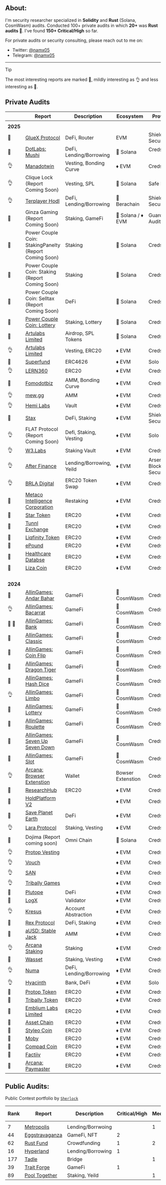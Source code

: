 ## About:

I'm security researcher specialized in **Solidity** and **Rust** (Solana, CosmWasm) audits. Conducted 100+ private audits in which **20+** was **Rust audits 🦀**. I've found **150+ Critical/High** so far.

For private audits or security consulting, please reach out to me on:

- Twitter: [@namx05](https://x.com/namx05)
- Telegram: [@namx05](https://t.me/namx05)

---

> [!TIP]
> The most interesting reports are marked 💎,
> mildly interesting as 👌 and
> less interesting as 📰. <br>

## Private Audits

|             | Report                                                                                                     | Description              | Ecosystem         | Provider                                                |
| ----------- | ---------------------------------------------------------------------------------------------------------- | ------------------------ | ----------------- | ------------------------------------------------------- |
|             |
| <b>2025</b> |
| 💎          | [GlueX Protocol](audit-reports/pdf/GlueX-V2-Security-Review.pdf)                                           | DeFi, Router             | EVM               | Shieldify Security                                      |
| 💎          | [DotLabs: Mushi](audit-reports/pdf/Mushi_V2_0_Final_Audit_Report.pdf)                                      | DeFi, Lending/Borrowing  | 🦀 Solana         | Credshields <img src="icons/cs.ico" width=15 height=15> |
| 👌          | [Manadotwin](audit-reports/pdf/Manadotwin_Audit_Final_Report.pdf)                                          | Vesting, Bonding Curve   | ♦ EVM             | Credshields                                             |
| 👌          | Clique Lock (Report Coming Soon)                                                                           | Vesting, SPL             | 🦀 Solana         | Safe Edge                                               |
| 👌          | [Terplayer Hodl](audit-reports/pdf/Terplayer-Hodl-Security-Review.pdf)                                     | DeFi, Lending/Borrowing  | 🐻 Berachain      | Shieldify Security                                      |
| 💎          | Ginza Gaming (Report Coming Soon)                                                                          | Staking, GameFi          | 🦀 Solana / ♦ EVM | Guardian Audits                                         |
| 💎          | Power Couple Coin: StakingPanelty (Report Coming Soon)                                                     | Staking                  | 🦀 Solana         | Credshields                                             |
| 💎          | Power Couple Coin: Staking (Report Coming Soon)                                                            | Staking                  | 🦀 Solana         | Credshields                                             |
| 💎          | Power Couple Coin: Selltax (Report Coming Soon)                                                            | DeFi                     | 🦀 Solana         | Credshields                                             |
| 💎          | [Power Couple Coin: Lottery](audit-reports/pdf/Lottery_Contracts_Final_Audit_Report.pdf)                   | Staking, Lottery         | 🦀 Solana         | Credshields                                             |
| 💎          | [Artulabs Limited](audit-reports/pdf/Artu_Rust_Final_Audit_Report.pdf)                                     | Airdrop, SPL Tokens      | 🦀 Solana         | Credshields                                             |
| 👌          | [Artulabs Limited](audit-reports/pdf/Artu_Solidity_Final_Audit_Report.pdf)                                 | Vesting, ERC20           | ♦ EVM             | Credshields                                             |
| 📰          | [Superfund](audit-reports/pdf/Superfund_Audit_Final_Report.pdf)                                            | ERC4626                  | ♦ EVM             | Solo                                                    |
| 👌          | [LERN360](audit-reports/pdf/LERNToken_Final_Audit_Report.pdf)                                              | ERC20                    | ♦ EVM             | Credshields                                             |
| 💎          | [Fomodotbiz](audit-reports/pdf/Fomodotbiz_Final_Audit_Report.pdf)                                          | AMM, Bonding Curve       | ♦ EVM             | Credshields                                             |
| 👌          | [mew.gg](audit-reports/pdf/mew.gg_Contracts_Final_Audit_Report.pdf)                                        | AMM                      | ♦ EVM             | Credshields                                             |
| 👌          | [Hemi Labs](audit-reports/pdf/Hemi_Labs_Final_Audit_Report.pdf)                                            | Vault                    | ♦ EVM             | Credshields                                             |
| 📰          | [Stax](audit-reports/md/Stax-Security-Review.md)                                                           | DeFi, Staking            | ♦ EVM             | Shieldify Security                                      |
| 👌          | FLAT Protocol (Report Coming Soon)                                                                         | Defi, Staking, Vesting   | ♦ EVM             | Solo                                                    |
| 👌          | [W3.Labs](audit-reports/pdf/W3.labs_Final_Audit_Report.pdf)                                                | Staking Vault            | ♦ EVM             | Credshields                                             |
| 👌          | [After Finance](audit-reports/pdf/After-Finance-Report.pdf)                                                | Lending/Borrowing, Yeild | ♦ EVM             | Arsen Blockchain Security                               |
| 👌          | [BRLA Digital](audit-reports/pdf/BRLA_Final_Audit_Report.pdf)                                              | ERC20 Token Swap         | ♦ EVM             | Credshields                                             |
| 💎          | [Metaco Intelligence Corporation](audit-reports/pdf/Zoth_Final_Audit_Report.pdf)                           | Restaking                | ♦ EVM             | Credshields                                             |
| 📰          | [Star Token](audit-reports/pdf/Star_FSTR_Token_Final_Audit_Report.pdf)                                     | ERC20                    | ♦ EVM             | Credshields                                             |
| 📰          | [Tunnl Exchange](audit-reports/pdf/TUNToken_Final_Audit_Report.pdf)                                        | ERC20                    | ♦ EVM             | Credshields                                             |
| 📰          | [Liqfinity Token](audit-reports/pdf/Liqfinity_Token_Final_Audit_Report.pdf)                                | ERC20                    | ♦ EVM             | Credshields                                             |
| 📰          | [ePound](audit-reports/pdf/ePound_Final_Audit_Report.pdf)                                                  | ERC20                    | ♦ EVM             | Credshields                                             |
| 📰          | [Healthcare Databse](audit-reports/pdf/HealthCareDatabase_Final_Audit_Report.pdf)                          | ERC20                    | ♦ EVM             | Credshields                                             |
| 📰          | [Liza Coin](audit-reports/pdf/Liza_Coin_Final_Audit_Report.pdf)                                            | ERC20                    | ♦ EVM             | Credshields                                             |
| <br>        |
| <b>2024</b> |
| 📰          | [AllinGames: Andar Bahar](audit-reports/pdf/AllInGames_Andar_Bahar_Final_Audit_Report.pdf)                 | GameFi                   | 🦀 CosmWasm       | Credshields                                             |
| 👌          | [AllinGames: Bacarrat](audit-reports/pdf/AllInGames_Baccarat_Final_Audit_Report.pdf)                       | GameFi                   | 🦀 CosmWasm       | Credshields                                             |
| 💎 💎       | [AllinGames: Bank](audit-reports/pdf/AllInGames_Bank_Final_Audit_Report.pdf)                               | GameFi                   | 🦀 CosmWasm       | Credshields                                             |
| 💎          | [AllinGames: Classic](audit-reports/pdf/AllInGames_Classic_Dice_Final_Audit_Report.pdf)                    | GameFi                   | 🦀 CosmWasm       | Credshields                                             |
| 💎          | [AllinGames: Coin Flip](audit-reports/pdf/AllInGames_Coin_Flip_Final_Audit_Report.pdf)                     | GameFi                   | 🦀 CosmWasm       | Credshields                                             |
| 📰          | [AllinGames: Dragon Tiger](audit-reports/pdf/AllInGames_Dragon_Tiger_Final_Audit_Report.pdf)               | GameFi                   | 🦀 CosmWasm       | Credshields                                             |
| 💎          | [AllinGames: Hash Dice](audit-reports/pdf/AllInGames_Hash_Dice_Final_Audit_Report.pdf)                     | GameFi                   | 🦀 CosmWasm       | Credshields                                             |
| 👌          | [AllinGames: Limbo](audit-reports/pdf/AllInGames_Limbo_Final_Audit_Report.pdf)                             | GameFi                   | 🦀 CosmWasm       | Credshields                                             |
| 💎          | [AllinGames: Lottery](audit-reports/pdf/AllInGames_Lottery_Final_Audit_Report.pdf)                         | GameFi                   | 🦀 CosmWasm       | Credshields                                             |
| 📰          | [AllinGames: Roulette](audit-reports/pdf/AllInGames_Roulette_Final_Audit_Report.pdf)                       | GameFi                   | 🦀 CosmWasm       | Credshields                                             |
| 📰          | [AllinGames: Seven Up Seven Down](audit-reports/pdf/AllInGames_Seven_Up_Seven_Down_Final_Audit_Report.pdf) | GameFi                   | 🦀 CosmWasm       | Credshields                                             |
| 📰          | [AllinGames: Slot](audit-reports/pdf/AllInGames_Slots_Final_Audit_Report.pdf)                              | GameFi                   | 🦀 CosmWasm       | Credshields                                             |
| 👌          | [Arcana: Browser Extenstion](audit-reports/pdf/Arcana_Wallet_Final_Audit_Report.pdf)                       | Wallet                   | Bowser Extenstion | Credshields                                             |
| 📰          | [ResearchHub](audit-reports/pdf/ResearchHub_SmartContract_Final_Audit_Report.pdf)                          | ERC20                    | ♦ EVM             | Credshields                                             |
| 📰          | [HoldPlatform V2](audit-reports/pdf/HoldPlatform_Final_Audit_Report.pdf)                                   |                          | ♦ EVM             | Credshields                                             |
| 💎          | [Save Planet Earth](audit-reports/pdf/SPE_Smart_Contract_Final_Audit_Report.pdf)                           | DeFi                     | ♦ EVM             | Credshields                                             |
| 👌          | [Lara Protocol](audit-reports/pdf/Lara_Liquid_Staking_Final_Audit_Report.pdf)                              | Staking, Vesting         | ♦ EVM             | Credshields                                             |
| 💎          | Dojima (Report coming soon)                                                                                | Omni Chain               | 🦀 Solana         | Credshields                                             |
| 👌          | [Protop Vesting](audit-reports/pdf/Protop_Vesting_Contracts_Final_Report.pdf)                              |                          | ♦ EVM             | Credshields                                             |
| 👌          | [Vouch](audit-reports/pdf/Vouch_Contract_Final_Audit_Report.pdf)                                           |                          | ♦ EVM             | Credshields                                             |
| 👌          | [SAN](audit-reports/pdf/SAN_Final_Report.pdf)                                                              |                          | ♦ EVM             | Credshields                                             |
| 👌          | [Tribally Games](audit-reports/pdf/Tribally_Games_Final_Report.pdf)                                        |                          | ♦ EVM             | Credshields                                             |
| 💎          | [Plutope](audit-reports/pdf/Plutope_Final_Audit_Report.pdf)                                                | DeFi                     | ♦ EVM             | Credshields                                             |
| 💎          | [LogX](audit-reports/pdf/LogX_Token_Final_Report.pdf)                                                      | Validator                | ♦ EVM             | Credshields                                             |
| 👌          | [Kresus](audit-reports/pdf/Kresus_Final_Audit_Report.pdf)                                                  | Account Abstraction      | ♦ EVM             | Credshields                                             |
| 💎          | [Rex Protocol](audit-reports/pdf/Rex_Exchange_Final_Audit_Report.pdf)                                      | DeFi, Staking            | ♦ EVM             | Credshields                                             |
| 💎          | [aUSD: Stable Jack](audit-reports/pdf/aUSD_SC_Final_Audit_Report.pdf)                                      | AMM                      | ♦ EVM             | Credshields                                             |
| 👌          | [Arcana Staking](audit-reports/pdf/Arcana_Staking_Contract_Final_Audit_Report.pdf)                         | Staking                  | ♦ EVM             | Credshields                                             |
| 💎          | [Wasset](audit-reports/pdf/Wasset_Final_Audit_Report.pdf)                                                  | Staking, Vesting         | ♦ EVM             | Credshields                                             |
| 👌          | [Numa](audit-reports/pdf/Numa_Final_Audit_Report.pdf)                                                      | DeFi, Lending/Borrowing  | ♦ EVM             | Credshields                                             |
| 👌          | [Hyacinth](audit-reports/md/Hyacinth-security-review.md)                                                   | Bank, DeFi               | ♦ EVM             | Solo                                                    |
| 📰          | [Protop Token](audit-reports/pdf/Protop_Token_Contract_Final_Report.pdf)                                   | ERC20                    | ♦ EVM             | Credshields                                             |
| 📰          | [Tribally Token](audit-reports/pdf/Tribal_Token_Final_Report.pdf)                                          | ERC20                    | ♦ EVM             | Credshields                                             |
| 📰          | [Emblium Labs Limited](audit-reports/pdf/Kaku_SmartContract_Final_Report.pdf)                              | ERC20                    | ♦ EVM             | Credshields                                             |
| 📰          | [Asset Chain](audit-reports/pdf/Asset_Chain_Final_Audit_Report.pdf)                                        | ERC20                    | ♦ EVM             | Credshields                                             |
| 📰          | [Styleo Coin](audit-reports/pdf/Styleo_Coin_Final_Audit_Report.pdf)                                        | ERC20                    | ♦ EVM             | Credshields                                             |
| 📰          | [Moby](audit-reports/pdf/Moby_Smart_Contract_Final_Report.pdf)                                             | ERC20                    | ♦ EVM             | Credshields                                             |
| 📰          | [Compad Coin](audit-reports/pdf/Compad_Coin_Final_Audit_Report.pdf)                                        | ERC20                    | ♦ EVM             | Credshields                                             |
| 📰          | [Factiiv](audit-reports/pdf/Factiiv_Token_Final_Audit_Report.pdf)                                          | ERC20                    | ♦ EVM             | Credshields                                             |
| 📰          | [Arcana: Paymaster](audit-reports/pdf/Arcana_PayMaster_Final_Report.pdf)                                   | ERC20                    | ♦ EVM             | Credshields                                             |

## Public Audits:

Public Contest portfolio by [`Sherlock`](https://audits.sherlock.xyz/watson/namx05)

| Rank | Report                                                                                                                         | Description       | Critical/High | Medium | Lang-Ecosystem | Platform  |
| ---- | ------------------------------------------------------------------------------------------------------------------------------ | ----------------- | ------------- | ------ | -------------- | --------- |
|      |                                                                                                                                |                   |               |        |                |           |
| 7    | [Metropolis](https://cantina.xyz/competitions/076935b1-2706-48c6-bf0a-b3656aa24194/leaderboard)                                | Lending/Borrwoing |               | 1      | ♦ EVM          | Cantina   |
| 44   | [Eggstravaganza](https://codehawks.cyfrin.io/c/2025-04-eggstravaganza/results?lt=contest&page=5&sc=xp&sj=reward&t=leaderboard) | GameFi, NFT       | 2             |        | ♦ EVM          | CodeHawks |
| 62   | [Rust Fund](https://codehawks.cyfrin.io/c/2025-03-rustfund/results?lt=contest&page=1&sc=xp&sj=reward&t=leaderboard)            | Crowdfunding      | 1             | 2      | 🦀 Solana      | CodeHawks |
| 16   | [Hyperland](https://cantina.xyz/competitions/cd180bb3-5d7d-46ed-8b99-d905e54a9d0b/leaderboard)                                 | Lending/Borrowing | 1             |        | ♦ EVM          | Cantina   |
| 177  | [Tadle](https://codehawks.cyfrin.io/c/2024-08-tadle/results?lt=contest&page=1&sc=reward&sj=reward&t=leaderboard)               | Bridge            |               | 1      | ♦ EVM          | CodeHawks |
| 39   | [Trait Forge](https://code4rena.com/audits/2024-07-traitforge)                                                                 | GameFi            | 1             |        | ♦ EVM          | CodeArena |
| 89   | [Pool Together](https://code4rena.com/audits/2023-07-pooltogether)                                                             | Staking, Yeild    |               | 1      | ♦ EVM          | CodeArena |
